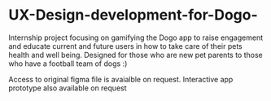 # UX-Design-development-for-Dogo-
Internship project focusing on gamifying the Dogo app to raise engagement and educate current and future users in how to take care of their pets health and well being. Designed for those who are new pet parents to those who have a football team of dogs :)

Access to original figma file is avaialble on request. Interactive app prototype also available on request 
